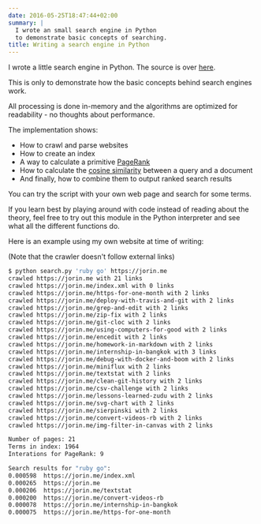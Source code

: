 ```yaml
---
date: 2016-05-25T18:47:44+02:00
summary: |
  I wrote an small search engine in Python
  to demonstrate basic concepts of searching.
title: Writing a search engine in Python
---
```


I wrote a little search engine in Python.
The source is over [here](https://github.com/jorinvo/r/blob/master/search.py).

This is only to demonstrate how the basic concepts behind search engines work.

All processing is done in-memory and the algorithms are optimized for readability - no thoughts about performance.

The implementation shows:

- How to crawl and parse websites
- How to create an index
- A way to calculate a primitive [PageRank](https://en.wikipedia.org/wiki/PageRank)
- How to calculate the [cosine similarity](https://en.wikipedia.org/wiki/Cosine_similarity) between a query and a document
- And finally, how to combine them to output ranked search results

You can try the script with your own web page and search for some terms.

If you learn best by playing around with code instead of reading about the theory, feel free to try out this module in the Python interpreter and see what all the different functions do.


Here is an example using my own website at time of writing:

(Note that the crawler doesn't follow external links)

```sh
$ python search.py 'ruby go' https://jorin.me
crawled https://jorin.me with 21 links
crawled https://jorin.me/index.xml with 0 links
crawled https://jorin.me/https-for-one-month with 2 links
crawled https://jorin.me/deploy-with-travis-and-git with 2 links
crawled https://jorin.me/grep-and-edit with 2 links
crawled https://jorin.me/zip-fix with 2 links
crawled https://jorin.me/git-cloc with 2 links
crawled https://jorin.me/using-computers-for-good with 2 links
crawled https://jorin.me/encedit with 2 links
crawled https://jorin.me/homework-in-markdown with 2 links
crawled https://jorin.me/internship-in-bangkok with 3 links
crawled https://jorin.me/debug-with-docker-and-boom with 2 links
crawled https://jorin.me/miniflux with 2 links
crawled https://jorin.me/textstat with 2 links
crawled https://jorin.me/clean-git-history with 2 links
crawled https://jorin.me/csv-challenge with 2 links
crawled https://jorin.me/lessons-learned-zudu with 2 links
crawled https://jorin.me/svg-chart with 2 links
crawled https://jorin.me/sierpinski with 2 links
crawled https://jorin.me/convert-videos-rb with 2 links
crawled https://jorin.me/img-filter-in-canvas with 2 links

Number of pages: 21
Terms in index: 1964
Interations for PageRank: 9

Search results for "ruby go":
0.000598  https://jorin.me/index.xml
0.000265  https://jorin.me
0.000206  https://jorin.me/textstat
0.000200  https://jorin.me/convert-videos-rb
0.000078  https://jorin.me/internship-in-bangkok
0.000075  https://jorin.me/https-for-one-month
```

